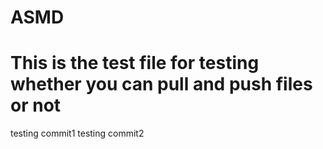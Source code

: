 ASMD
====
This is the test file for testing whether you can pull and push files or not
====
testing commit1
testing commit2
